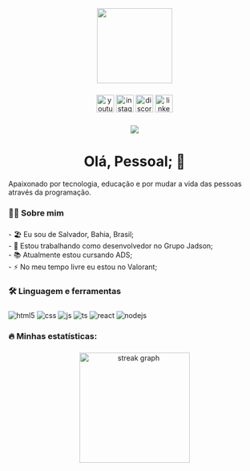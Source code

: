 <div align="center">
    <img height="150" src="https://i.imgur.com/KkLlkZ9.jpeg" />
  </div>
  
  ###
  
  <div align="center">
    <a href="https://www.youtube.com/@jadsonoficial"><img alt="youtube logo" height="35" src="https://img.shields.io/badge/YouTube-FF0000?style=for-the-badge&logo=youtube&logoColor=white" /></a>
    <a href="https://www.instagram.com/djjadsonreis"><img alt="instagram logo" height="35" src="https://img.shields.io/badge/Instagram-E4405F?style=for-the-badge&logo=instagram&logoColor=white" /></a>
    <a href="https://discord.gg/uJm9RmasPj"><img alt="discord logo" height="35" src="https://img.shields.io/badge/Discord-7289DA?style=for-the-badge&logo=discord&logoColor=white" /></a>
    <a href="https://www.linkedin.com/in/jadsonreis/"><img alt="linkedin logo" height="35" src="https://img.shields.io/badge/LinkedIn-0077B5?style=for-the-badge&logo=linkedin&logoColor=white" /></a>
  </div>
  
  ###
  
  <div align="center">
    <img src="https://visitor-badge.laobi.icu/badge?page_id=djjadsonreis" />
  </div>
  
  ###
  
  <h1 align="center">Olá, Pessoal; 👋</h1>
  Apaixonado por tecnologia, educação e por mudar a vida das pessoas através da programação.
  
  ###
  
  <h3 align="left">👩‍💻  Sobre mim</h3>
  
  ###
  
  <p align="left">- 🏖️ Eu sou de Salvador, Bahia, Brasil;<br />- 🔭 Estou trabalhando como desenvolvedor no Grupo Jadson;<br />- 📚 Atualmente estou cursando ADS;<br />- ⚡ No meu tempo livre eu estou no Valorant;</p>
  
  ###
  
  <h3 align="left">🛠 Linguagem e ferramentas</h3>
  
  ###
  
  <div align="left">
    <img align="center" alt="html5" src="https://img.shields.io/badge/HTML5-E34F26?style=for-the-badge&logo=html5&logoColor=white" />
    <img align="center" alt="css" src="https://img.shields.io/badge/CSS3-1572B6?style=for-the-badge&logo=css3&logoColor=white" />
    <img align="center" alt="js" src="https://img.shields.io/badge/JavaScript-F7DF1E?style=for-the-badge&logo=javascript&logoColor=black" />
    <img align="center" alt="ts" src="https://img.shields.io/badge/TypeScript-007ACC?style=for-the-badge&logo=typescript&logoColor=white" />
    <img align="center" alt="react" src="https://img.shields.io/badge/React-20232A?style=for-the-badge&logo=react&logoColor=61DAFB" />
    <img align="center" alt="nodejs" src="https://img.shields.io/badge/Node.js-43853D?style=for-the-badge&logo=node.js&logoColor=white" />
  </div>
  
  ###
  
  <h3 align="left">🔥 Minhas estatísticas:</h3>
  
  ###
  
  <div align="center">
    <img alt="streak graph" height="220" src="https://streak-stats.demolab.com?user=djjadsonreis&amp;locale=en&amp;mode=daily&amp;theme=dark&amp;hide_border=false&amp;border_radius=5&amp;order=3" />
  </div>
  
  ###
  
